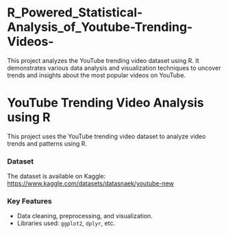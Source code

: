 # R_Powered_Statistical-Analysis_of_Youtube-Trending-Videos-
This project analyzes the YouTube trending video dataset using R. It demonstrates various data analysis and visualization techniques to uncover trends and insights about the most popular videos on YouTube.

# YouTube Trending Video Analysis using R

This project uses the YouTube trending video dataset to analyze video trends and patterns using R.

### Dataset
The dataset is available on Kaggle:  
https://www.kaggle.com/datasets/datasnaek/youtube-new

### Key Features
- Data cleaning, preprocessing, and visualization.
- Libraries used: `ggplot2`, `dplyr`, etc.



